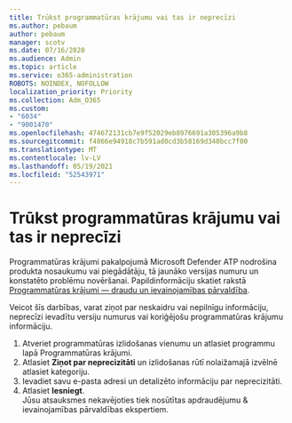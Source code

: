```yaml
---
title: Trūkst programmatūras krājumu vai tas ir neprecīzi
ms.author: pebaum
author: pebaum
manager: scotv
ms.date: 07/16/2020
ms.audience: Admin
ms.topic: article
ms.service: o365-administration
ROBOTS: NOINDEX, NOFOLLOW
localization_priority: Priority
ms.collection: Adm_O365
ms.custom:
- "6034"
- "9001470"
ms.openlocfilehash: 474672131cb7e9f52029eb8976691a305396a9b8
ms.sourcegitcommit: f4866e94918c7b591ad0cd3b58169d340bcc7f00
ms.translationtype: MT
ms.contentlocale: lv-LV
ms.lasthandoff: 05/19/2021
ms.locfileid: "52543971"
---
```

# <a name="software-inventory-is-missing-or-inaccurate"></a>Trūkst programmatūras krājumu vai tas ir neprecīzi

Programmatūras krājumi pakalpojumā Microsoft Defender ATP nodrošina produkta nosaukumu vai piegādātāju, tā jaunāko versijas numuru un konstatēto problēmu novēršanai. Papildinformāciju skatiet rakstā [Programmatūras krājumi — draudu un ievainojamības pārvaldība](/windows/security/threat-protection/microsoft-defender-atp/tvm-software-inventory).

Veicot šīs darbības, varat ziņot par neskaidru vai nepilnīgu informāciju, neprecīzi ievadītu versiju numurus vai koriģējošu programmatūras krājumu informāciju.  

1. Atveriet programmatūras izlidošanas vienumu un atlasiet programmu lapā Programmatūras krājumi.
2. Atlasiet **Ziņot par neprecizitāti** un izlidošanas rūtī nolaižamajā izvēlnē atlasiet kategoriju.
3. Ievadiet savu e-pasta adresi un detalizēto informāciju par neprecizitāti.
4. Atlasiet **Iesniegt**.</br>
    Jūsu atsauksmes nekavējoties tiek nosūtītas apdraudējumu & ievainojamības pārvaldības ekspertiem.